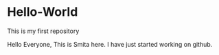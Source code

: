 # Hello-World
This is my first repository

Hello Everyone,
This is Smita here. I have just started working on github. 
